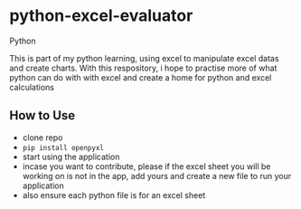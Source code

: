 # python-excel-evaluator
Python

This is part of my python learning, using excel to manipulate excel datas and create charts. 
With this respository, i hope to practise more of what python can do with with excel and create a home for python and excel calculations

## How to Use
- clone repo
- `pip install openpyxl`
- start using the application
- incase you want to contribute, please if the excel sheet you will be working on is not in the app, add yours and create a new file to run your application
- also ensure each python file is for an excel sheet
